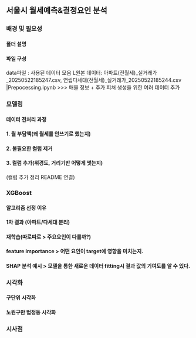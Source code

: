 ## 서울시 월세예측&결정요인 분석

### 배경 및 필요성

#### 폴더 설명

#### 파일 구성
data파일 : 사용된 데이터 모음 
L원본 데이터: 아파트(전월세)_실거래가_20250522185247.csv, 연립다세대(전월세)_실거래가_20250522185244.csv
|Prepocessing.ipynb  \>>> 매물 정보 + 추가 피쳐 생성을 위한 여러 데이터 추가

### 모델링

#### 데이터 전처리 과정

#### 1. 월 부담액(왜 월세를 안쓰기로 했는지)

#### 2. 불필요한 컬럼 제거

#### 3. 컬럼 추가(위경도, 거리기반 어떻게 썻는지)
 (컬럼 추가 정리 README 연결)

### XGBoost 

#### 알고리즘 선정 이유

#### 1차 결과 (아파트/다세대 분리)

#### 재학습(따로따로 > 주요요인이 다를까?)

#### feature importance > 어떤 요인이 target에 영향을 미치는지.

#### SHAP 분석 예시 > 모델을 통한 새로운 데이터 fitting시 결과 값의 기여도를 알 수 있다.

### 시각화

#### 구단위 시각화

#### 노원구만 법정동 시각화

### 시사점


